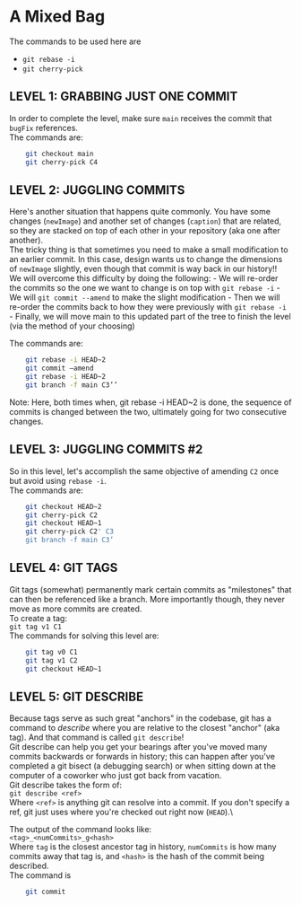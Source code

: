 # A Mixed Bag

The commands to be used here are

* `git rebase -i`
* `git cherry-pick`

## LEVEL 1: GRABBING JUST ONE COMMIT

In order to complete the level, make sure `main` receives the commit that `bugFix` references.\
The commands are:

```sh
    git checkout main
    git cherry-pick C4
```

## LEVEL 2: JUGGLING COMMITS

Here's another situation that happens quite commonly. You have some changes (`newImage`) and another set of changes (`caption`) that are related, so they are stacked on top of each other in your repository (aka one after another).\
The tricky thing is that sometimes you need to make a small modification to an earlier commit. In this case, design wants us to change the dimensions of `newImage` slightly, even though that commit is way back in our history!!\
We will overcome this difficulty by doing the following: - We will re-order the commits so the one we want to change is on top with `git rebase -i` - We will `git commit --amend` to make the slight modification - Then we will re-order the commits back to how they were previously with `git rebase -i` - Finally, we will move main to this updated part of the tree to finish the level (via the method of your choosing)

The commands are:

```sh
    git rebase -i HEAD~2 
    git commit —amend
    git rebase -i HEAD~2
    git branch -f main C3’’
```

Note: Here, both times when, git rebase -i HEAD\~2 is done, the sequence of commits is changed between the two, ultimately going for two consecutive changes.

## LEVEL 3: JUGGLING COMMITS #2

So in this level, let's accomplish the same objective of amending `C2` once but avoid using `rebase -i`.\
The commands are:

```sh
    git checkout HEAD~2
    git cherry-pick C2
    git checkout HEAD~1
    git cherry-pick C2' C3
    git branch -f main C3’
```

## LEVEL 4: GIT TAGS

Git tags (somewhat) permanently mark certain commits as "milestones" that can then be referenced like a branch. More importantly though, they never move as more commits are created.\
To create a tag:\
`git tag v1 C1`\
The commands for solving this level are:

```sh
    git tag v0 C1
    git tag v1 C2
    git checkout HEAD~1
```

## LEVEL 5: GIT DESCRIBE

Because tags serve as such great "anchors" in the codebase, git has a command to _describe_ where you are relative to the closest "anchor" (aka tag). And that command is called `git describe`!\
Git describe can help you get your bearings after you've moved many commits backwards or forwards in history; this can happen after you've completed a git bisect (a debugging search) or when sitting down at the computer of a coworker who just got back from vacation.\
Git describe takes the form of:\
`git describe <ref>`\
Where `<ref>` is anything git can resolve into a commit. If you don't specify a ref, git just uses where you're checked out right now (`HEAD`).\


The output of the command looks like:\
`<tag>_<numCommits>_g<hash>`\
Where `tag` is the closest ancestor tag in history, `numCommits` is how many commits away that tag is, and `<hash>` is the hash of the commit being described.\
The command is

```sh
    git commit
```
